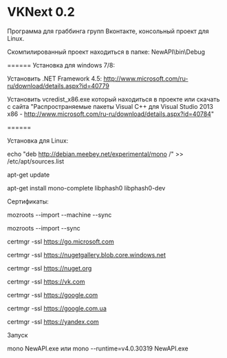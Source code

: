 VKNext 0.2
======
Программа для граббинга групп Вконтакте, консольный проект для Linux.

Скомпилированный проект находиться в папке: NewAPI\bin\Debug

======
Установка для windows 7/8: 

Установить .NET Framework 4.5: http://www.microsoft.com/ru-ru/download/details.aspx?id=40779

Установить vcredist_x86.exe который находиться в проекте или скачать с сайта "Распространяемые пакеты Visual C++ для Visual Studio 2013 x86 - http://www.microsoft.com/ru-ru/download/details.aspx?id=40784"

======

Установка для Linux:

echo "deb http://debian.meebey.net/experimental/mono /" >> /etc/apt/sources.list

apt-get update

apt-get install mono-complete libphash0 libphash0-dev



Сертификаты:

mozroots --import --machine --sync

mozroots --import --sync

certmgr -ssl https://go.microsoft.com

certmgr -ssl https://nugetgallery.blob.core.windows.net

certmgr -ssl https://nuget.org

certmgr -ssl https://vk.com

certmgr -ssl https://google.com

certmgr -ssl https://google.com.ua

certmgr -ssl https://yandex.com



Запуск

mono NewAPI.exe или mono --runtime=v4.0.30319 NewAPI.exe

